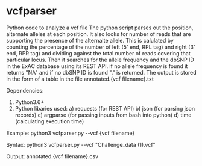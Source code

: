 # vcfparser
Python code to analyze a vcf file
The python script parses out the position, alternate alleles at each position. It also looks for number of reads that are supporting the presence of the alternalte allele. This is calulated by counting the percentage of the number of left (5' end, RPL tag) and right (3' end, RPR tag) and dividing against the total number of reads covering that particular locus. Then it searches for the allele frequency and the dbSNP ID in the ExAC database using its REST API. if no allele frequency is found it returns "NA" and if no dbSNP ID is found "." is returned. The output is stored in the form of a table in the file annotated.{vcf filename}.txt

Dependencies:
1) Python3.6+
2) Python libaries used:
   a) requests (for REST API)
   b) json (for parsing json records)
   c) argparse (for passing inputs from bash into python)
   d) time (calculating execution time)

Example:
python3 vcfparser.py --vcf {vcf filename}

Syntax:
python3 vcfparser.py --vcf "Challenge_data (1).vcf"

Output:
annotated.{vcf filename}.csv
